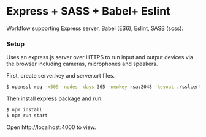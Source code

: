 # Express + SASS + Babel+ Eslint

Workflow supporting Express server, Babel (ES6), Eslint, SASS (scss).

### Setup

Uses an express.js server over HTTPS to run input and output devices via the browser including cameras, microphones and speakers.

First, create server.key and server.crt files.

```bash
$ openssl req -x509 -nodes -days 365 -newkey rsa:2048 -keyout ./sslcert/server.key -out ./sslcert/server.crt
```

Then install express package and run.

```bash
$ npm install
$ npm run start
```

Open http://localhost:4000 to view.
